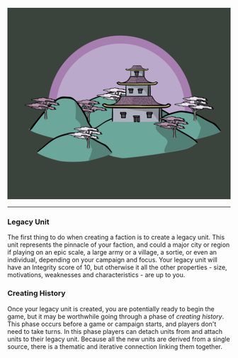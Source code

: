 ![Pink Town|55](/content/media/rpg/townpink.png)

---

### Legacy Unit

The first thing to do when creating a faction is to create a legacy unit.  This unit represents the pinnacle of your faction, and could a major city or region if playing on an epic scale, a large army or a village, a sortie, or even an individual, depending on your campaign and focus.  Your legacy unit will have an Integrity score of 10, but otherwise it all the other properties - size, motivations, weaknesses and characteristics - are up to you.

### Creating History

Once your legacy unit is created, you are potentially ready to begin the game, but it may be worthwhile going through a phase of _creating history_.  This phase occurs before a game or campaign starts, and players don't need to take turns.  In this phase players can detach units from and attach units to their legacy unit.  Because all the new units are derived from a single source, there is a thematic and iterative connection linking them together.